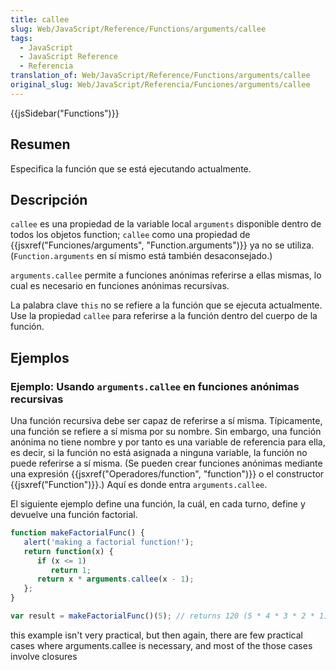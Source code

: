 ```yaml
---
title: callee
slug: Web/JavaScript/Reference/Functions/arguments/callee
tags:
  - JavaScript
  - JavaScript Reference
  - Referencia
translation_of: Web/JavaScript/Reference/Functions/arguments/callee
original_slug: Web/JavaScript/Referencia/Funciones/arguments/callee
---
```

{{jsSidebar("Functions")}}

## Resumen

Especifica la función que se está ejecutando actualmente.

## Descripción

`callee` es una propiedad de la variable local `arguments` disponible dentro de todos los objetos function; `callee` como una propiedad de {{jsxref("Funciones/arguments", "Function.arguments")}} ya no se utiliza. (`Function.arguments` en sí mismo está también desaconsejado.)

`arguments.callee` permite a funciones anónimas referirse a ellas mismas, lo cual es necesario en funciones anónimas recursivas.

La palabra clave `this` no se refiere a la función que se ejecuta actualmente. Use la propiedad `callee` para referirse a la función dentro del cuerpo de la función.

## Ejemplos

### Ejemplo: Usando `arguments.callee` en funciones anónimas recursivas

Una función recursiva debe ser capaz de referirse a sí misma. Típicamente, una función se refiere a sí misma por su nombre. Sin embargo, una función anónima no tiene nombre y por tanto es una variable de referencia para ella, es decir, si la función no está asignada a ninguna variable, la función no puede referirse a sí misma. (Se pueden crear funciones anónimas mediante una expresión {{jsxref("Operadores/function", "function")}} o el constructor {{jsxref("Function")}}.) Aquí es donde entra `arguments.callee`.

El siguiente ejemplo define una función, la cuál, en cada turno, define y devuelve una función factorial.

```js
function makeFactorialFunc() {
   alert('making a factorial function!');
   return function(x) {
      if (x <= 1)
         return 1;
      return x * arguments.callee(x - 1);
   };
}

var result = makeFactorialFunc()(5); // returns 120 (5 * 4 * 3 * 2 * 1)
```

this example isn't very practical, but then again, there are few practical cases where arguments.callee is necessary, and most of the those cases involve closures
